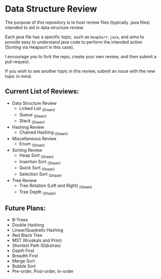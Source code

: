 # Data Structure Review

The purpose of this repository is to host review files (typically .java files) intended to aid in data structure review.    

Each java file has a specific topic, such as `HeapSort.java`, and aims to provide easy to understand java code to perform the
intended action (Sorting via Heapsort in this case).    

I encourage you to fork the repo, create your own review, and then submit a pull request.    

If you wish to see another topic in this review, submit an issue with the new topic in mind.    

## Current List of Reviews:  

- Data Structure Review  
  - Linked List <sub>(Diwen)</sub>
  - Queue <sub>(Diwen)</sub>
  - Stack <sub>(Diwen)</sub>    
- Hashing Review  
  - Chained Hashing <sub>(Shaan)</sub>     
- Miscellaneous Review  
  - Enum <sub>(Shaan)</sub>    
- Sorting Review  
  - Heap Sort <sub>(Shaan)</sub>    
  - Insertion Sort <sub>(Shaan)</sub>    
  - Quick Sort <sub>(Shaan)</sub>    
  - Selection Sort <sub>(Shaan)</sub>    
- Tree Review  
  - Tree Rotation (Left and Right) <sub>(Shaan)</sub>  
  - Tree Depth <sub>(Shaan)</sub>   

## Future Plans:
- B-Trees
- Double Hashing
- Linear/Quadratic Hashing
- Red Black Tree
- MST (Kruskals and Prim)
- Shortest Path (Dijkstras)
- Depth First
- Breadth First
- Merge Sort  
- Bubble Sort
- Pre-order, Post-order, In-order
